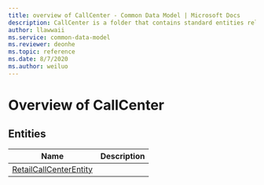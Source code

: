 ```yaml
---
title: overview of CallCenter - Common Data Model | Microsoft Docs
description: CallCenter is a folder that contains standard entities related to the Common Data Model.
author: llawwaii
ms.service: common-data-model
ms.reviewer: deonhe
ms.topic: reference
ms.date: 8/7/2020
ms.author: weiluo
---
```


# Overview of CallCenter


## Entities

|Name|Description|
|---|---|
|[RetailCallCenterEntity](RetailCallCenterEntity.md)||
